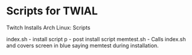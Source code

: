 # Scripts for TWIAL 
Twitch Installs Arch Linux: Scripts

index.sh - install script
p - post install script
memtest.sh - Calls index.sh and covers screen in blue saying memtest during installation.
